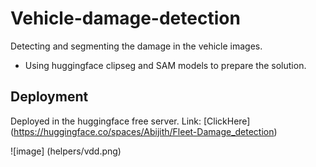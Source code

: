 # Vehicle-damage-detection
Detecting and segmenting the damage in the vehicle images.

- Using huggingface clipseg and SAM models to prepare the solution.

## Deployment
Deployed in the huggingface free server.
Link: [ClickHere] (https://huggingface.co/spaces/Abijith/Fleet-Damage_detection)

![image] (helpers/vdd.png)

